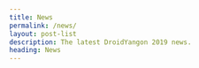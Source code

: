 ```yaml
---
title: News
permalink: /news/
layout: post-list
description: The latest DroidYangon 2019 news.
heading: News
---
```

